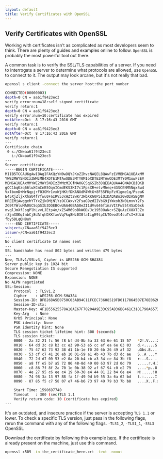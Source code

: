 ```yaml
---
layout: default
title: Verify Certificates with OpenSSL
---
```


## Verify Certificates with OpenSSL

Working with certificates isn't as complicated as most developers seem to think.  There are plenty of guides and examples online to follow.  `OpenSSL` is probably the most powerful tool out there.

A common task is to verify the SSL/TLS capabilities of a server.  If you need to interrogate a server to determine what protocols are allowed, use `OpenSSL` to connect to it.  The output may look arcane, but it's not really that bad.

```bash
openssl s_client -connect the_server_host:the_port_number
```

```bash
CONNECTED(00000003)
depth=0 CN = aa61f9423ec3
verify error:num=18:self signed certificate
verify return:1
depth=0 CN = aa61f9423ec3
verify error:num=10:certificate has expired
notAfter=Oct  8 17:16:43 2016 GMT
verify return:1
depth=0 CN = aa61f9423ec3
notAfter=Oct  8 17:16:43 2016 GMT
verify return:1
---
Certificate chain
 0 s:/CN=aa61f9423ec3
   i:/CN=aa61f9423ec3
---
Server certificate
-----BEGIN CERTIFICATE-----
MIIB5TCCAU6gAwIBAgIFAKQzYN0wDQYJKoZIhvcNAQELBQAwFzEVMBMGA1UEAxMM
YWE2MWY5NDIzZWMzMB4XDTE1MTAwODE3MTY0M1oXDTE2MTAwODE3MTY0M1owFzEV
MBMGA1UEAxMMYWE2MWY5NDIzZWMzMIGfMA0GCSqGSIb3DQEBAQUAA4GNADCBiQKB
gQC1bqKzq66lwXCmCnB5OqnICmdEKS3KI7c1FpsXR+etvMheq+4GSCENM5NqxSw4
VxlbxmD+MrNqpjrF03OMr1vxWjHKtfDKANUdM4WtG+8F55FKpFzH1gme1q/PseaK
E45XjZljxXhaU4frfwu0FaIRV5JxWZt2wKr3HbXKG0P5iQIDAQABoz0wOzA5BgNV
HREEMjAwggxhYTYxZjk0MjNlYzOCCWxvY2FsaG9zdIIVbG9jYWxob3N0LmxvY2Fs
ZG9tYWluMA0GCSqGSIb3DQEBCwUAA4GBAG8eZI1dVv646f1mzVItFw55t4SxD6xk
mvglJmXfJsgPlhLvvLJEtp4m/xZS4M69oBkWOD/Jc1959OaNc+SZQuAzCX8XTJZx
rZjnXOKqtnbCj8dAfqhDXKfxwVq7kq8Nz0I0faIigE9lpIkTOeoUt4suTsI+ZdiW
fby5DLqQH8uV
-----END CERTIFICATE-----
subject=/CN=aa61f9423ec3
issuer=/CN=aa61f9423ec3
---
No client certificate CA names sent
---
SSL handshake has read 802 bytes and written 479 bytes
---
New, TLSv1/SSLv3, Cipher is AES256-GCM-SHA384
Server public key is 1024 bit
Secure Renegotiation IS supported
Compression: NONE
Expansion: NONE
No ALPN negotiated
SSL-Session:
    Protocol  : TLSv1.2
    Cipher    : AES256-GCM-SHA384
    Session-ID: BFB26BA5E0750C03AB94C11FCEC73608519FD6117864507E76E062003B6AEA41
    Session-ID-ctx:
    Master-Key: 4F1D55625578A18AE67F70204A9E33C95AD36B8461C3181790A65731765AE96AB25E0AB7D1CC82C364535A0C5F07DAC5
    Key-Arg   : None
    Krb5 Principal: None
    PSK identity: None
    PSK identity hint: None
    TLS session ticket lifetime hint: 300 (seconds)
    TLS session ticket:
    0000 - 2a 32 21 fc 56 f8 bf d4-8b 5a 33 63 6e 61 15 57   *2!.V....Z3cna.W
    0010 - 64 dd 3c c8 b3 cc e3 90-53 e5 cc ef ea 6e 63 03   d.<.....S....nc.
    0020 - 75 47 62 73 92 38 d1 1b-1e f0 20 6b 26 49 af 32   uGbs.8.... k&I.2
    0030 - 53 cf c7 41 20 eb 10 01-59 a1 4b 43 7b d3 dc ae   S..A ...Y.KC{...
    0040 - 72 2d d7 00 53 e2 0a 20-b4 cb a3 34 ce 84 3b f8   r-..S.. ...4..;.
    0050 - a8 ff e5 b7 a5 72 86 48-8d 49 00 63 97 2d 0d 79   .....r.H.I.c.-.y
    0060 - c8 86 7f 8f 2a 70 1e 0b-38 92 af 67 94 c0 e2 79   ....*p..8..g...y
    0070 - 4e 27 95 c6 ee c4 19 60-38 e4 44 01 22 b4 6e e4   N!.....!8.D.!.n.
    0080 - 74 98 3a 13 97 88 fa 1f-49 9d b9 55 3a 6a 62 bd   t.:.....I..U:jb.
    0090 - 87 85 f5 c7 58 07 e7 46-b6 73 97 49 79 b3 7b b8   ....X..F.s.Iy.{.

    Start Time: 1590697740
    Timeout   : 300 (sec)TLS 1.1
    Verify return code: 10 (certificate has expired)
---
```

It's an outdated, and insecure practice if the server is accepting `TLS 1.1` or lower.  To check a specific TLS version, just pass in the following flags, rerun the command with any of the following flags. `-TLS1_2`, `-TLS1_1`, `-SSL3`
OpenSSL

Download the certificate by following this example [here](2019-05-08-OpenSSL-Tricks.md).  If the certificate is already present on the machine, just use this command.

```bash
openssl x509 -in the_certificate_here.crt -text -noout
```